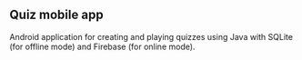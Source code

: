 ## Quiz mobile app

Android application for creating and playing quizzes using Java with SQLite (for offline mode) and Firebase (for online mode).
